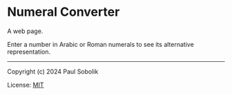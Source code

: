 # Numeral Converter
A web page.

Enter a number in Arabic or Roman numerals to see its alternative representation.

---
Copyright (c) 2024 Paul Sobolik

License: [MIT](./LICENSE)
